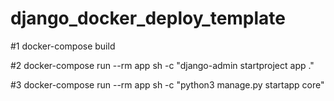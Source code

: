 # django_docker_deploy_template

#1 docker-compose build

#2 docker-compose run --rm app sh -c "django-admin startproject app ."

#3 docker-compose run --rm app sh -c "python3 manage.py startapp core"